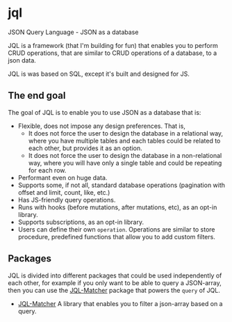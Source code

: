 # jql
JSON Query Language - JSON as a database

JQL is a framework (that I'm building for fun) that enables you to perform CRUD operations, that are similar to CRUD operations of a database, to a json data.

JQL is was based on SQL, except it's built and designed for JS.

## The end goal

The goal of JQL is to enable you to use JSON as a database that is:

- Flexible, does not impose any design preferences. That is,
  - It does not force the user to design the database in a relational way, where you have multiple tables and each tables could be related to each other, but provides it as an option.
  - It does not force the user to design the database in a non-relational way, where you will have only a single table and could be repeating for each row.
- Performant even on huge data.
- Supports some, if not all, standard database operations (pagination with offset and limit, count, like, etc.)
- Has JS-friendly query operations.
- Runs with hooks (before mutations, after mutations, etc), as an opt-in library.
- Supports subscriptions, as an opt-in library.
- Users can define their own `operation`. Operations are similar to store procedure, predefined functions that allow you to add custom filters.

## Packages

JQL is divided into different packages that could be used independently of each other, for example if you only want to be able to query a JSON-array, then you can use the [JQL-Matcher](https://github.com/aprilmintacpineda/jql/tree/master/packages/jql-matcher) package that powers the `query` of JQL.

- [JQL-Matcher](https://github.com/aprilmintacpineda/jql/tree/master/packages/jql-matcher) A library that enables you to filter a json-array based on a query.
